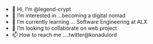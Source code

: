 - 👋 Hi, I’m @legend-crypt
- 👀 I’m interested in ...becoming a digital nomad
- 🌱 I’m currently learning ... Software Engineering at ALX 
- 💞️ I’m looking to collaborate on web  project
- 📫 How to reach me ....twitter@konadulord


<!---
legend-crypt/legend-crypt is a ✨ special ✨ repository because its `README.md` (this file) appears on your GitHub profile.
You can click the Preview link to take a look at your changes.
--->
